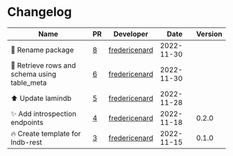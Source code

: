 # Changelog

<!-- prettier-ignore -->
Name | PR | Developer | Date | Version
--- | --- | --- | --- | ---
:art: Rename package | [8](https://github.com/laminlabs/lndb-rest/pull/8) | [fredericenard](https://github.com/fredericenard) | 2022-11-30 |
:construction: Retrieve rows and schema using table_meta | [6](https://github.com/laminlabs/lndb-rest/pull/6) | [fredericenard](https://github.com/fredericenard) | 2022-11-30 |
:arrow_up: Update lamindb | [5](https://github.com/laminlabs/lndb-rest/pull/5) | [fredericenard](https://github.com/fredericenard) | 2022-11-28 |
:sparkles: Add introspection endpoints | [4](https://github.com/laminlabs/lndb-rest/pull/4) | [fredericenard](https://github.com/fredericenard) | 2022-11-18 | 0.2.0
:fire: Create template for lndb-rest | [3](https://github.com/laminlabs/lndb-rest/pull/3) | [fredericenard](https://github.com/fredericenard) | 2022-11-15 | 0.1.0
